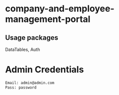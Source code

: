 # company-and-employee-management-portal

## Usage packages
DataTables, 
Auth

# Admin Credentials
```bash
Email: admin@admin.com
Pass: password
```


